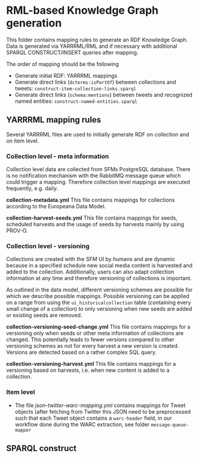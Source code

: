# RML-based Knowledge Graph generation

This folder contains mapping rules to generate an RDF Knowledge Graph.
Data is generated via YARRRML/RML and if necessary with additional SPARQL CONSTRUCT/INSERT queries after mapping.

The order of mapping should be the following

* Generate initial RDF: YARRRML mappings
* Generate direct links (`dcterms:isPartOf`) between collections and tweets: `construct-item-collection-links.sparql`
* Generate direct links (`schema:mentions`) between tweets and recognized named entities: `construct-named-entities.sparql`

## YARRRML mapping rules

Several YARRRML files are used to initially generate RDF on collection and on item level.

### Collection level - meta information

Collection level data are collected from SFMs PostgreSQL database.
There is no notification mechanism with the RabbitMQ message queue which could trigger a mapping.
Therefore collection level mappings are executed frequently, e.g. daily.

**collection-metadata.yml**
This file contains mappings for collections according to the Europeana Data Model.

**collection-harvest-seeds.yml**
This file contains mappings for seeds, scheduled harvests and the usage of seeds by harvests mainly by using PROV-O.

### Collection level - versioning
Collections are created with the SFM UI by humans and are dynamic because in a specified schedule new social media content is harvested and added to the collection.
Additionally, users can also adapt collection information at any time and therefore versioning of collections is important.

As outlined in the data model, different versioning schemes are possible for which we describe possible mappings.
Possible versioning can be applied on a range from using the `ui_historicalcollection` table (containing every small change of a collection)
to only versioning when new seeds are added or existing seeds are removed.

**collection-versioning-seed-change.yml**
This file contains mappings for a versioning only when seeds or other meta information of collections are changed.
This potentially leads to fewer versions compared to other versioning schemes as not for every harvest a new version is created.
Versions are detected based on a rather complex SQL query.

**collection-versioning-harvest.yml**
This file contains mappings for a versioning based on harvests, i.e. when new content is added to a collection.


### Item level
* The file *json-twitter-warc-mapping.yml* contains mappings for Tweet objects (after fetching from Twitter this JSON need to be preprocessed such that each Tweet object contains a `warc-header` field, in our workflow done during the WARC extraction, see folder `message-queue-mapper`

## SPARQL construct


